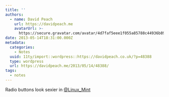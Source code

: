 ```yaml
---
title: ''
authors:
  - name: David Peach
    url: https://davidpeach.me
    avatarUrl: >-
      https://secure.gravatar.com/avatar/4d7faf5eee1f055a85788c44936b8995eaab6dfb004e7854ec747ccb272e91ee?s=96&d=mm&r=g
date: 2013-05-14T18:31:00.000Z
metadata:
  categories:
    - Notes
  uuid: 11ty/import::wordpress::https://davidpeach.co.uk/?p=48388
  type: wordpress
  url: https://davidpeach.me/2013/05/14/48388/
tags:
  - notes
---
```

Radio buttons look sexier in [@Linux\_Mint](https://twitter.com/Linux_Mint)